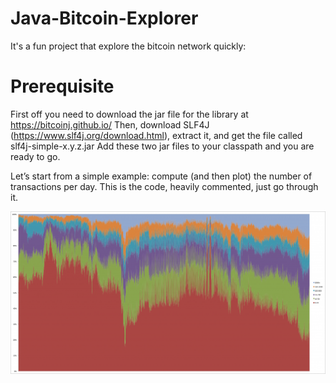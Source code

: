 # Java-Bitcoin-Explorer
It's a fun project that explore the bitcoin network quickly:

# Prerequisite 
First off you need to download the jar file for the library at https://bitcoinj.github.io/ 
Then, download SLF4J (https://www.slf4j.org/download.html), extract it, and get the file called slf4j-simple-x.y.z.jar
Add these two jar files to your classpath and you are ready to go.

Let’s start from a simple example: compute (and then plot) the number of transactions per day. This is the code, heavily commented, just go through it.

![alt text](https://github.com/mohammadreza-ashouri/Java-Bitcoin-Explorer/blob/main/TxSize.png?raw=true)
